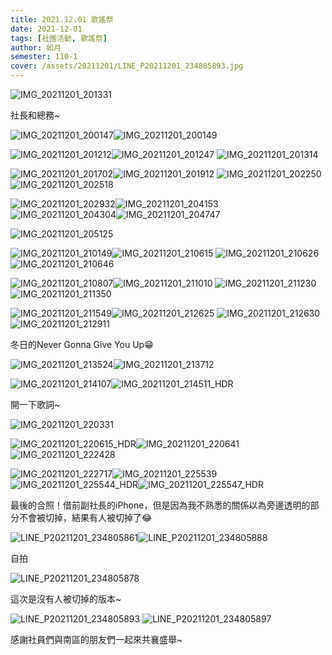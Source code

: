 ```yaml
---
title: 2021.12.01 歌謠祭
date: 2021-12-01
tags: [社團活動, 歌謠祭]
author: 如月
semester: 110-1
cover: /assets/20211201/LINE_P20211201_234805893.jpg
---
```

![IMG_20211201_201331](/assets/20211201/IMG_20211201_201331.jpg)

社長和總務~

![IMG_20211201_200147](/assets/20211201/IMG_20211201_200147.jpg)![IMG_20211201_200149](/assets/20211201/IMG_20211201_200149.jpg)


![IMG_20211201_201212](/assets/20211201/IMG_20211201_201212.jpg)![IMG_20211201_201247](/assets/20211201/IMG_20211201_201247.jpg)
![IMG_20211201_201314](/assets/20211201/IMG_20211201_201314.jpg)

![IMG_20211201_201702](/assets/20211201/IMG_20211201_201702.jpg)![IMG_20211201_201912](/assets/20211201/IMG_20211201_201912.jpg)
![IMG_20211201_202250](/assets/20211201/IMG_20211201_202250.jpg)![IMG_20211201_202518](/assets/20211201/IMG_20211201_202518.jpg)

![IMG_20211201_202932](/assets/20211201/IMG_20211201_202932.jpg)![IMG_20211201_204153](/assets/20211201/IMG_20211201_204153.jpg)
![IMG_20211201_204304](/assets/20211201/IMG_20211201_204304.jpg)![IMG_20211201_204747](/assets/20211201/IMG_20211201_204747.jpg)

![IMG_20211201_205125](/assets/20211201/IMG_20211201_205125.jpg)

![IMG_20211201_210149](/assets/20211201/IMG_20211201_210149.jpg)![IMG_20211201_210615](/assets/20211201/IMG_20211201_210615.jpg)
![IMG_20211201_210626](/assets/20211201/IMG_20211201_210626.jpg)![IMG_20211201_210646](/assets/20211201/IMG_20211201_210646.jpg)

![IMG_20211201_210807](/assets/20211201/IMG_20211201_210807.jpg)![IMG_20211201_211010](/assets/20211201/IMG_20211201_211010.jpg)
![IMG_20211201_211230](/assets/20211201/IMG_20211201_211230.jpg)![IMG_20211201_211350](/assets/20211201/IMG_20211201_211350.jpg)

![IMG_20211201_211549](/assets/20211201/IMG_20211201_211549.jpg)![IMG_20211201_212625](/assets/20211201/IMG_20211201_212625.jpg)
![IMG_20211201_212630](/assets/20211201/IMG_20211201_212630.jpg)![IMG_20211201_212911](/assets/20211201/IMG_20211201_212911.jpg)

冬日的Never Gonna Give You Up😁

![IMG_20211201_213524](/assets/20211201/IMG_20211201_213524.jpg)![IMG_20211201_213712](/assets/20211201/IMG_20211201_213712.jpg)

![IMG_20211201_214107](/assets/20211201/IMG_20211201_214107.jpg)![IMG_20211201_214511_HDR](/assets/20211201/IMG_20211201_214511_HDR.jpg)

開一下歌詞~

![IMG_20211201_220331](/assets/20211201/IMG_20211201_220331.jpg)

![IMG_20211201_220615_HDR](/assets/20211201/IMG_20211201_220615_HDR.jpg)![IMG_20211201_220641](/assets/20211201/IMG_20211201_220641.jpg)
![IMG_20211201_222428](/assets/20211201/IMG_20211201_222428.jpg)

![IMG_20211201_222717](/assets/20211201/IMG_20211201_222717.jpg)![IMG_20211201_225539](/assets/20211201/IMG_20211201_225539.jpg)
![IMG_20211201_225544_HDR](/assets/20211201/IMG_20211201_225544_HDR.jpg)![IMG_20211201_225547_HDR](/assets/20211201/IMG_20211201_225547_HDR.jpg)

最後的合照！借前副社長的iPhone，但是因為我不熟悉的關係以為旁邊透明的部分不會被切掉，結果有人被切掉了😂

![LINE_P20211201_234805861](/assets/20211201/LINE_P20211201_234805861.jpg)![LINE_P20211201_234805888](/assets/20211201/LINE_P20211201_234805888.jpg)

自拍

![LINE_P20211201_234805878](/assets/20211201/LINE_P20211201_234805878.jpg)

這次是沒有人被切掉的版本~

![LINE_P20211201_234805893](/assets/20211201/LINE_P20211201_234805893.jpg)
![LINE_P20211201_234805897](/assets/20211201/LINE_P20211201_234805897.jpg)

感謝社員們與南區的朋友們一起來共襄盛舉~
